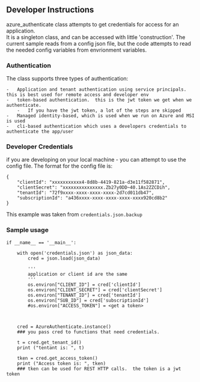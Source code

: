 ## Developer Instructions ##

azure_authenticate class attempts to get credentials for access for an application.  
It is a singleton class, and can be accessed with little 'construction'.  The current sample reads from a config json file, but the code attempts to read the needed config variables from envrionment variables.  


### Authentication ###
The class supports three types of authentication:
    
    -   Application and tenant authentication using service principals.  this is best used for remote access and developer env
    -   token-based authentication.  this is the jwt token we get when we authenticate.  
        -   If you have the jwt token, a lot of the steps are skipped
    -   Managed identity-based, which is used when we run on Azure and MSI is used
    -   cli-based authentication which uses a developers credentials to authenticate the app/user

### Developer Credentials ###
if you are developing on your local machine - you can attempt to use the config file.  The format for the config file is:

``` 
{
	"clientId": "xxxxxxxxxxx4-8d8b-4419-821a-d3e11f582871",
	"clientSecret": "xxxxxxxxxxxxxxx.Zb27y0DD~40.1As2ZZCDih",
	"tenantId": "72f9xxxx-xxxx-xxxx-xxxx-2d7cd011db47",
	"subscriptionId": "a436xxxx-xxxx-xxxx-xxxx-xxxx920cd8b2"
}

```
This example was taken from ```credentials.json.backup```

### Sample usage ####

```
if __name__ == '__main__':
    
    with open('credentials.json') as json_data:
        cred = json.load(json_data)

        '''
        application or client id are the same
        '''
        os.environ["CLIENT_ID"] = cred['clientId'] 
        os.environ["CLIENT_SECRET"] = cred['clientSecret']
        os.environ["TENANT_ID"] = cred['tenantId']
        os.environ["SUB_ID"] = cred['subscriptionId']
        #os.environ["ACCESS_TOKEN"] = <get a token>



    cred = AzureAuthenticate.instance()
    ### you pass cred to functions that need credentials.

    t = cred.get_tenant_id()
    print ("tentant is: ", t)

    tken = cred.get_access_token()
    print ("Access token is: ", tken)
    ### tken can be used for REST HTTP calls.  the token is a jwt token
```

